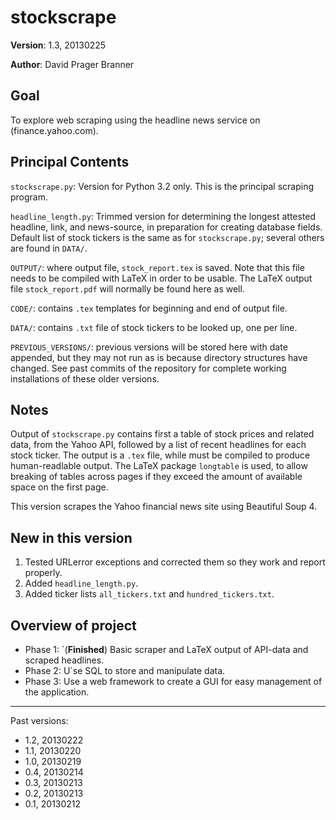stockscrape
===========

**Version**: 1.3, 20130225

**Author**: David Prager Branner


Goal
----
To explore web scraping using the headline news service on (finance.yahoo.com).

Principal Contents
------------------

`stockscrape.py`: Version for Python 3.2 only. This is the principal scraping program.

`headline_length.py`: Trimmed version for determining the longest attested headline, link, and news-source, in preparation for creating database fields. Default list of stock tickers is the same as for `stockscrape.py`; several others are found in `DATA/`.

`OUTPUT/`: where output file, `stock_report.tex` is saved. Note that this file needs to be compiled with LaTeX in order to be usable. The LaTeX output file `stock_report.pdf` will normally be found here as well.

`CODE/`: contains `.tex` templates for beginning and end of output file.

`DATA/`: contains `.txt` file of stock tickers to be looked up, one per line.

`PREVIOUS_VERSIONS/`: previous versions will be stored here with date appended, but they may not run as is because directory structures have changed. See past commits of the repository for complete working installations of these older versions.

Notes
-----

Output of `stockscrape.py` contains first a table of stock prices and related data, from the Yahoo API, followed by a list of recent headlines for each stock ticker. The output is a `.tex` file, while must be compiled to produce human-readlable output. The LaTeX package `longtable` is used, to allow breaking of tables across pages if they exceed the amount of available space on the first page.

This version scrapes the Yahoo financial news site using Beautiful Soup 4. 


New in this version
-------------------
1. Tested URLerror exceptions and corrected them so they work and report properly.
1. Added `headline_length.py`.
1. Added ticker lists `all_tickers.txt` and `hundred_tickers.txt`.

Overview of project
-------------------

 * Phase 1: `(**Finished**) Basic scraper and LaTeX output of API-data and scraped headlines.
 * Phase 2: U`se SQL to store and manipulate data.
 * Phase 3: Use a web framework to create a GUI for easy management of the application.

---

Past versions:

 * 1.2, 20130222
 * 1.1, 20130220
 * 1.0, 20130219
 * 0.4, 20130214
 * 0.3, 20130213
 * 0.2, 20130213
 * 0.1, 20130212
